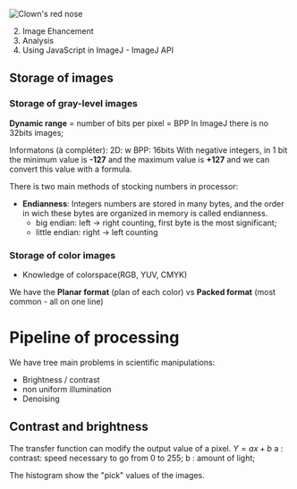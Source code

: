 
![Clown's red nose](https://1.bp.blogspot.com/-Yws8VlUNZ_w/Truh3CCFDjI/AAAAAAAAAE8/hTatfqILzdM/s1600/color_split_channels.png)

2.  Image Ehancement
3.  Analysis
4.  Using JavaScript in ImageJ - ImageJ API

## Storage of images
### Storage of gray-level images

**Dynamic range** = number of bits per pixel = BPP
In ImageJ there is no 32bits images;

Informatons (à compléter):
2D: w
BPP: 16bits
With negative integers, in 1 bit the minimum value is **-127** and the maximum value is **+127** and we can convert this value with a formula.

There is two main methods of stocking numbers in processor:

- **Endianness**:  Integers numbers are stored in many bytes, and the order in wich these bytes are organized in memory is called endianness.
  - big endian: left -> right counting, first byte is the most significant;
  - little endian: right -> left counting

### Storage of color images
- Knowledge of colorspace(RGB, YUV, CMYK)

We have the **Planar format** (plan of each color) vs **Packed format** (most common - all on one line)


# Pipeline of processing

We have tree main problems in scientific manipulations:
- Brightness / contrast
- non uniform illumination
- Denoising

## Contrast and brightness

The transfer function can modify the output value of a pixel.
  $Y = ax+b$
  a : contrast: speed necessary to go from 0 to 255;
  b : amount of light;

The histogram show the "pick" values of the images.

